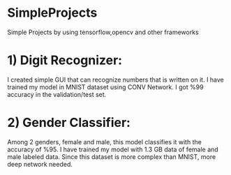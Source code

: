 # SimpleProjects
Simple Projects by using tensorflow,opencv and other frameworks
# 1) Digit Recognizer:
I created simple GUI that can recognize numbers that is written on it. I have trained my model in MNIST dataset using CONV Network. I got %99 accuracy in the validation/test set. 
# 2) Gender Classifier:
Among 2 genders, female and male, this model classifies it with the accuracy of %95. I have trained my model with 1.3 GB data of female and male labeled data. Since this dataset is more complex than MNIST, more deep network needed.
